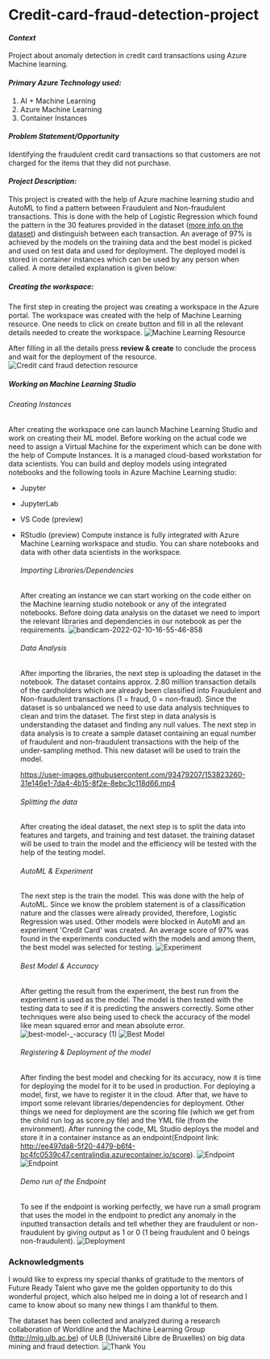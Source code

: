 # Credit-card-fraud-detection-project

#### *Context*
Project about anomaly detection in credit card transactions using Azure Machine learning. 

#### *Primary Azure Technology used:*
1. AI + Machine Learning
2. Azure Machine Learning
3. Container Instances

#### *Problem Statement/Opportunity*
Identifying the fraudulent credit card transactions so that customers are not charged for the items that they did not purchase.

#### *Project Description:*
This project is created with the help of Azure machine learning studio and AutoML to find a pattern between Fraudulent and Non-fraudulent transactions. This is done with the help of Logistic Regression which found the pattern in the 30 features provided in the dataset ([more info on the dataset](https://github.com/Dawood-Sheikh/Credit-card-fraud-detection-project/blob/main/Dataset%20Info.md)) and distinguish between each transaction. An average of 97% is achieved by the models on the training data and the best model is picked and used on test data and used for deployment. The deployed model is stored in container instances
which can be used by any person when called. A more detailed explanation is given below:

##### Creating the workspace:
The first step in creating the project was creating a workspace in the Azure portal. The workspace was created with the help of Machine Learning resource. One needs to click on create button and fill in all the relevant details needed to create the workspace.
![Machine Learning Resource](https://user-images.githubusercontent.com/93479207/153747468-d6e758b1-7375-487c-86f9-9fa0abcf24ca.jpg)

After filling in all the details press **review & create** to conclude the process and wait for the deployment of the resource.
![Credit card fraud detection resource](https://user-images.githubusercontent.com/93479207/153747484-be92e7e8-9016-40c3-a85c-87b7915bb8e0.jpg)

##### Working on Machine Learning Studio

   ###### Creating Instances
   After creating the workspace one can launch Machine Learning Studio and work on creating their ML model. Before working on the actual code we need to assign a Virtual Machine for the experiment which can be done with the help of Compute Instances. It is a managed cloud-based workstation for data scientists. You can build and deploy models using integrated notebooks and the following tools in Azure Machine Learning studio:
- Jupyter
- JupyterLab
- VS Code (preview)
- RStudio (preview)
Compute instance is fully integrated with Azure Machine Learning workspace and studio. You can share notebooks and data with other data scientists in the workspace.

   ###### Importing Libraries/Dependencies
   After creating an instance we can start working on the code either on the Machine learning studio notebook or any of the integrated notebooks. Before doing data analysis on the dataset we need to import the relevant libraries and dependencies in our notebook as per the requirements.
   ![bandicam-2022-02-10-16-55-46-858](https://user-images.githubusercontent.com/93479207/153761065-44a041df-8689-40d2-95b6-db5163c3c376.gif)

   ###### Data Analysis
   After importing the libraries, the next step is uploading the dataset in the notebook. The dataset contains approx. 2.80 million transaction details of the cardholders which are already been classified into Fraudulent and Non-fraudulent transactions (1 = fraud, 0 = non-fraud). Since the dataset is so unbalanced we need to use data analysis techniques to clean and trim the dataset. The first step in data analysis is understanding the dataset and finding any null values. The next step in data analysis is to create a sample dataset containing an equal number of fraudulent and non-fraudulent transactions with the help of the under-sampling method. This new dataset will be used to train the model.
  
  
  https://user-images.githubusercontent.com/93479207/153823260-31e146e1-7da4-4b15-8f2e-8ebc3c118d66.mp4
   
   ###### Splitting the data
   After creating the ideal dataset, the next step is to split the data into features and targets, and training and test dataset. the training dataset will be used to train the model and the efficiency will be tested with the help of the testing model.
   
   ###### AutoML & Experiment
   The next step is the train the model. This was done with the help of AutoML. Since we know the problem statement is of a classification nature and the classes were already provided, therefore, Logistic Regression was used. Other models were blocked in AutoMl and an experiment 'Credit Card' was created. An average score of 97% was found in the experiments conducted with the models and among them, the best model was selected for testing.
   ![Experiment](https://user-images.githubusercontent.com/93479207/154238693-0695e48c-e603-43db-b62e-678497b89dda.jpg)

   
   ###### Best Model & Accuracy
   After getting the result from the experiment, the best run from the experiment is used as the model. The model is then tested with the testing data to see if it is predicting the answers correctly. Some other techniques were also being used to check the accuracy of the model like mean squared error and mean absolute error.
   ![best-model-_-accuracy (1)](https://user-images.githubusercontent.com/93479207/154067239-0bc46fe9-5eef-4035-92ad-dea18216d6c9.gif)
   ![Best Model](https://user-images.githubusercontent.com/93479207/154067792-0ee7f05e-d01b-4c5e-9d4b-4840214d89e4.jpg)

   ###### Registering & Deployment of the model
   After finding the best model and checking for its accuracy, now it is time for deploying the model for it to be used in production. For deploying a model, first, we have to register it in the cloud. After that, we have to import some relevant libraries/dependencies for deployment. Other things we need for deployment are the scoring file (which we get from the child run log as score.py file) and the YML file (from the environment). After running the code, ML Studio deploys the model and store it in a container instance as an endpoint(Endpoint link: http://ee497da8-5f20-4479-b6f4-bc4fc0539c47.centralindia.azurecontainer.io/score).
![Endpoint](https://user-images.githubusercontent.com/93479207/153918325-4aa91dbb-1ea2-443f-80a8-b4017d8c6d60.gif)
 ![Endpoint](https://user-images.githubusercontent.com/93479207/153925007-04217240-7610-42cc-b495-35c55a415a44.jpg)

   ###### Demo run of the Endpoint
   To see if the endpoint is working perfectly, we have run a small program that uses the model in the endpoint to predict any anomaly in the inputted transaction details and tell whether they are fraudulent or non-fraudulent by giving output as 1 or 0 (1 being fraudulent and 0 beings non-fraudulent).
 ![Deployment](https://user-images.githubusercontent.com/93479207/153920370-024993ed-abf4-4362-864b-26c56e24ba31.gif)
 
### Acknowledgments
I would like to express my special thanks of gratitude to the mentors of Future Ready Talent who gave me the golden opportunity to do this wonderful project, which also helped me in doing a lot of research and I came to know about so many new things I am thankful to them.

The dataset has been collected and analyzed during a research collaboration of Worldline and the Machine Learning Group (http://mlg.ulb.ac.be) of ULB (Université Libre de Bruxelles) on big data mining and fraud detection. 
![Thank You](https://user-images.githubusercontent.com/93479207/154239427-d12353a1-8f16-4ffb-9dfe-743493d7d477.jpg)
